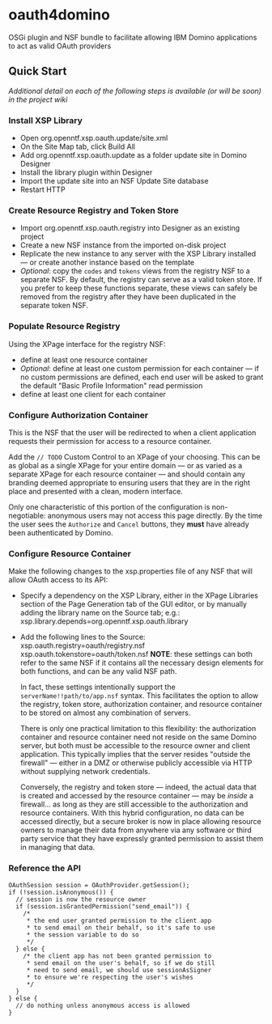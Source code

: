 oauth4domino
============

OSGi plugin and NSF bundle to facilitate allowing IBM Domino applications to act as valid OAuth providers

## Quick Start
*Additional detail on each of the following steps is available (or will be soon) in the project wiki*

### Install XSP Library
* Open org.openntf.xsp.oauth.update/site.xml
* On the Site Map tab, click Build All
* Add org.openntf.xsp.oauth.update as a folder update site in Domino Designer
* Install the library plugin within Designer
* Import the update site into an NSF Update Site database
* Restart HTTP

### Create Resource Registry and Token Store
* Import org.openntf.xsp.oauth.registry into Designer as an existing project
* Create a new NSF instance from the imported on-disk project
* Replicate the new instance to any server with the XSP Library installed &mdash;
or create another instance based on the template
* *Optional*: copy the `codes` and `tokens` views from the registry NSF to a separate NSF.
By default, the registry can serve as a valid token store. If you prefer to keep these functions separate,
these views can safely be removed from the registry after they have been duplicated in the separate token NSF.


### Populate Resource Registry
Using the XPage interface for the registry NSF:
* define at least one resource container
* *Optional*: define at least one custom permission for each container &mdash;
if no custom permissions are defined, each end user will be asked to grant the default
"Basic Profile Information" read permission
* define at least one client for each container

### Configure Authorization Container
This is the NSF that the user will be redirected to when a client application requests their permission for access to a resource container.

Add the `// TODO` Custom Control to an XPage of your choosing. This can be as global as a single XPage for your entire domain &mdash;
or as varied as a separate XPage for each resource container &mdash; and should contain any branding deemed appropriate to ensuring
users that they are in the right place and presented with a clean, modern interface.

Only one characteristic of this portion of the configuration is non-negotiable: anonymous users may not access this page directly.
By the time the user sees the `Authorize` and `Cancel` buttons, they **must** have already been authenticated by Domino.

### Configure Resource Container
Make the following changes to the xsp.properties file of any NSF that will allow OAuth access to its API:
* Specify a dependency on the XSP Library, either in the XPage Libraries section of the Page Generation tab of the GUI editor,
or by manually adding the library name on the Source tab; e.g.:
      xsp.library.depends=org.openntf.xsp.oauth.library
* Add the following lines to the Source:
      xsp.oauth.registry=oauth/registry.nsf
      xsp.oauth.tokenstore=oauth/token.nsf
  **NOTE**: these settings can both refer to the same NSF if it contains all the necessary design elements for both functions,
  and can be any valid NSF path.

  In fact, these settings intentionally support the `serverName!!path/to/app.nsf` syntax.
  This facilitates the option to allow the registry, token store, authorization container, and resource container to be stored on almost
  any combination of servers.

  There is only one practical limitation to this flexibility: the authorization container and resource container need not reside on the
  same Domino server, but both must be accessible to the resource owner and client application. This typically implies that the server
  resides "outside the firewall" &mdash; either in a DMZ or otherwise publicly accessible via HTTP without supplying network credentials.

  Conversely, the registry and token store &mdash; indeed, the actual data that is created and accessed by the resource container &mdash;
  may be *inside* a firewall... as long as they are still accessible to the authorization and resource containers. With this hybrid
  configuration, no data can be accessed directly, but a secure broker is now in place allowing resource owners to manage their data from
  anywhere via any software or third party service that they have expressly granted permission to assist them in managing that data.


### Reference the API
    OAuthSession session = OAuthProvider.getSession();
    if (!session.isAnonymous()) {
      // session is now the resource owner
      if (session.isGrantedPermission("send_email")) {
        /*
         * the end user granted permission to the client app
         * to send email on their behalf, so it's safe to use
         * the session variable to do so
         */
      } else {
        /* the client app has not been granted permission to
         * send email on the user's behalf, so if we do still
         * need to send email, we should use sessionAsSigner
         * to ensure we're respecting the user's wishes
         */
      }
    } else {
      // do nothing unless anonymous access is allowed
    }

